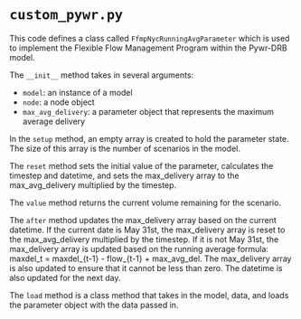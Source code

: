 # `custom_pywr.py`

This code defines a class called `FfmpNycRunningAvgParameter` which is used to implement the Flexible Flow Management Program within the Pywr-DRB model.

The `__init__` method takes in several arguments:

-   `model`: an instance of a model
-   `node`: a node object
-   `max_avg_delivery`: a parameter object that represents the maximum average delivery

In the `setup` method, an empty array is created to hold the parameter state. The size of this array is the number of scenarios in the model.

The `reset` method sets the initial value of the parameter, calculates the timestep and datetime, and sets the max_delivery array to the max_avg_delivery multiplied by the timestep.

The `value` method returns the current volume remaining for the scenario.

The `after` method updates the max_delivery array based on the current datetime. If the current date is May 31st, the max_delivery array is reset to the max_avg_delivery multiplied by the timestep. If it is not May 31st, the max_delivery array is updated based on the running average formula: maxdel_t = maxdel_{t-1} - flow_{t-1} + max_avg_del. The max_delivery array is also updated to ensure that it cannot be less than zero. The datetime is also updated for the next day.

The `load` method is a class method that takes in the model, data, and loads the parameter object with the data passed in.
